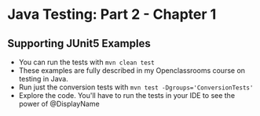 # Java Testing: Part 2 - Chapter 1
## Supporting JUnit5 Examples

* You can run the tests with `mvn clean test`
* These examples are fully described in my Openclassrooms course on testing in Java.
* Run just the conversion tests with `mvn test -Dgroups='ConversionTests'`
* Explore the code. You'll have to run the tests in your IDE to see the power of @DisplayName 
